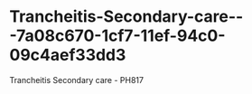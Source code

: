 # Trancheitis-Secondary-care---7a08c670-1cf7-11ef-94c0-09c4aef33dd3
Trancheitis Secondary care - PH817
